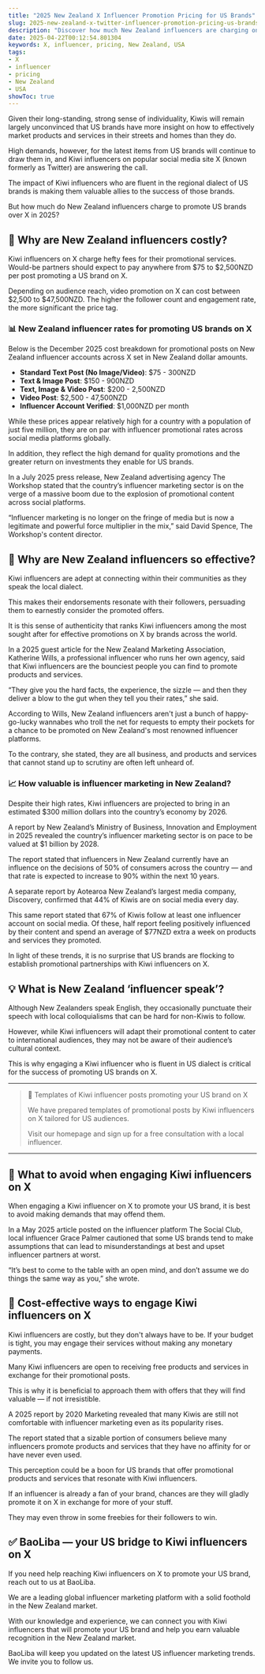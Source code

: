 ```yaml
---
title: "2025 New Zealand X Influencer Promotion Pricing for US Brands"
slug: 2025-new-zealand-x-twitter-influencer-promotion-pricing-us-brands-2025-04-22
description: "Discover how much New Zealand influencers are charging on X (formerly Twitter) in 2025. Find out why Kiwi influencers are costly yet effective for USA brands."
date: 2025-04-22T00:12:54.801304
keywords: X, influencer, pricing, New Zealand, USA
tags:
- X
- influencer
- pricing
- New Zealand
- USA
showToc: true
---
```


Given their long-standing, strong sense of individuality, Kiwis will remain largely unconvinced that US brands have more insight on how to effectively market products and services in their streets and homes than they do.

High demands, however, for the latest items from US brands will continue to draw them in, and Kiwi influencers on popular social media site X (known formerly as Twitter) are answering the call. 

The impact of Kiwi influencers who are fluent in the regional dialect of US brands is making them valuable allies to the success of those brands.

But how much do New Zealand influencers charge to promote US brands over X in 2025? 

## 🏥 Why are New Zealand influencers costly?

Kiwi influencers on X charge hefty fees for their promotional services. Would-be partners should expect to pay anywhere from $75 to $2,500NZD per post promoting a US brand on X.

Depending on audience reach, video promotion on X can cost between $2,500 to $47,500NZD. The higher the follower count and engagement rate, the more significant the price tag.

### 📊 New Zealand influencer rates for promoting US brands on X

Below is the December 2025 cost breakdown for promotional posts on New Zealand influencer accounts across X set in New Zealand dollar amounts.  

- **Standard Text Post (No Image/Video)**: $75 - 300NZD
- **Text & Image Post**: $150 - 900NZD
- **Text, Image & Video Post**: $200 - 2,500NZD
- **Video Post**: $2,500 - 47,500NZD
- **Influencer Account Verified**: $1,000NZD per month

While these prices appear relatively high for a country with a population of just five million, they are on par with influencer promotional rates across social media platforms globally. 

In addition, they reflect the high demand for quality promotions and the greater return on investments they enable for US brands.

In a July 2025 press release, New Zealand advertising agency The Workshop stated that the country’s influencer marketing sector is on the verge of a massive boom due to the explosion of promotional content across social platforms.

“Influencer marketing is no longer on the fringe of media but is now a legitimate and powerful force multiplier in the mix,” said David Spence, The Workshop's content director.

## 🤔 Why are New Zealand influencers so effective?

Kiwi influencers are adept at connecting within their communities as they speak the local dialect. 

This makes their endorsements resonate with their followers, persuading them to earnestly consider the promoted offers.  

It is this sense of authenticity that ranks Kiwi influencers among the most sought after for effective promotions on X by brands across the world. 

In a 2025 guest article for the New Zealand Marketing Association, Katherine Wills, a professional influencer who runs her own agency, said that Kiwi influencers are the bounciest people you can find to promote products and services.

“They give you the hard facts, the experience, the sizzle — and then they deliver a blow to the gut when they tell you their rates,” she said.

According to Wills, New Zealand influencers aren't just a bunch of happy-go-lucky wannabes who troll the net for requests to empty their pockets for a chance to be promoted on New Zealand's most renowned influencer platforms.

To the contrary, she stated, they are all business, and products and services that cannot stand up to scrutiny are often left unheard of.

### 📈 How valuable is influencer marketing in New Zealand?

Despite their high rates, Kiwi influencers are projected to bring in an estimated $300 million dollars into the country’s economy by 2026.

A report by New Zealand’s Ministry of Business, Innovation and Employment in 2025 revealed the country’s influencer marketing sector is on pace to be valued at $1 billion by 2028. 

The report stated that influencers in New Zealand currently have an influence on the decisions of 50% of consumers across the country — and that rate is expected to increase to 90% within the next 10 years.

A separate report by Aotearoa New Zealand’s largest media company, Discovery, confirmed that 44% of Kiwis are on social media every day. 

This same report stated that 67% of Kiwis follow at least one influencer account on social media. Of these, half report feeling positively influenced by their content and spend an average of $77NZD extra a week on products and services they promoted.

In light of these trends, it is no surprise that US brands are flocking to establish promotional partnerships with Kiwi influencers on X.

## 💡 What is New Zealand ‘influencer speak’?

Although New Zealanders speak English, they occasionally punctuate their speech with local colloquialisms that can be hard for non-Kiwis to follow.

However, while Kiwi influencers will adapt their promotional content to cater to international audiences, they may not be aware of their audience’s cultural context. 

This is why engaging a Kiwi influencer who is fluent in US dialect is critical for the success of promoting US brands on X.

---

> 📌 Templates of Kiwi influencer posts promoting your US brand on X
>
> We have prepared templates of promotional posts by Kiwi influencers on X tailored for US audiences. 
>
> Visit our homepage and sign up for a free consultation with a local influencer.

---

## 🚨 What to avoid when engaging Kiwi influencers on X

When engaging a Kiwi influencer on X to promote your US brand, it is best to avoid making demands that may offend them. 

In a May 2025 article posted on the influencer platform The Social Club, local influencer Grace Palmer cautioned that some US brands tend to make assumptions that can lead to misunderstandings at best and upset influencer partners at worst. 

“It’s best to come to the table with an open mind, and don’t assume we do things the same way as you,” she wrote. 

## 📝 Cost-effective ways to engage Kiwi influencers on X

Kiwi influencers are costly, but they don't always have to be. If your budget is tight, you may engage their services without making any monetary payments.

Many Kiwi influencers are open to receiving free products and services in exchange for their promotional posts. 

This is why it is beneficial to approach them with offers that they will find valuable — if not irresistible.

A 2025 report by 2020 Marketing revealed that many Kiwis are still not comfortable with influencer marketing even as its popularity rises. 

The report stated that a sizable portion of consumers believe many influencers promote products and services that they have no affinity for or have never even used.

This perception could be a boon for US brands that offer promotional products and services that resonate with Kiwi influencers. 

If an influencer is already a fan of your brand, chances are they will gladly promote it on X in exchange for more of your stuff.

They may even throw in some freebies for their followers to win.

## ✅ BaoLiba — your US bridge to Kiwi influencers on X

If you need help reaching Kiwi influencers on X to promote your US brand, reach out to us at BaoLiba. 

We are a leading global influencer marketing platform with a solid foothold in the New Zealand market.  

With our knowledge and experience, we can connect you with Kiwi influencers that will promote your US brand and help you earn valuable recognition in the New Zealand market.

BaoLiba will keep you updated on the latest US influencer marketing trends. We invite you to follow us.